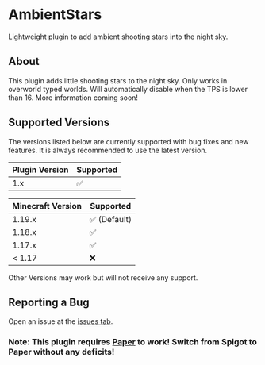 # AmbientStars
Lightweight plugin to add ambient shooting stars into the night sky.

## About
This plugin adds little shooting stars to the night sky. Only works in overworld typed worlds. Will automatically disable when the TPS is lower than 16. More information coming soon!

## Supported Versions

The versions listed below are currently supported with bug fixes and new features. It is always recommended to use the latest version.

| Plugin Version | Supported          |
| ------- | ------------------ |
| 1.x   | :white_check_mark: |

| Minecraft Version | Supported |
| ----------------- | --------- |
| 1.19.x            | ✅ (Default) |
| 1.18.x            | ✅ |
| 1.17.x            | ✅ |
| < 1.17            | :x: |

Other Versions may work but will not receive any support.

## Reporting a Bug
Open an issue at the [issues tab](https://github.com/TheLeCrafter/ambientstars/issues).

### Note: This plugin requires [Paper](https://papermc.io/) to work! Switch from Spigot to Paper without any deficits!
